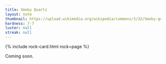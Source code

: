 ```yaml
---
title: Smoky Quartz
layout: note
thumbnail: https://upload.wikimedia.org/wikipedia/commons/3/32/Smoky-quartz-TUCQTZ09-03-arkenstone-irocks.png
hardness: 7-7
luster: null
streak: null
---
```

{% include rock-card.html rock=page %}

Coming soon.
